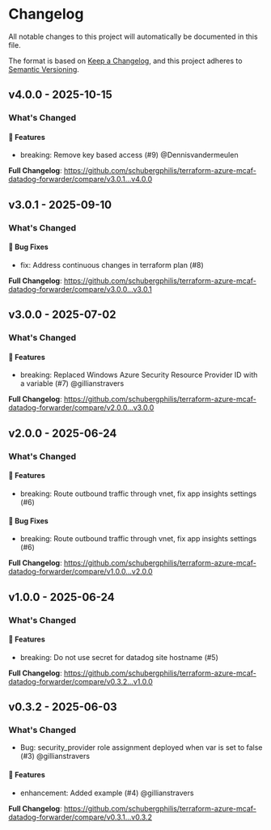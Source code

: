 # Changelog

All notable changes to this project will automatically be documented in this file.

The format is based on [Keep a Changelog](https://keepachangelog.com/en/1.0.0/), and this project adheres to [Semantic Versioning](https://semver.org/spec/v2.0.0.html).

## v4.0.0 - 2025-10-15

### What's Changed

#### 🚀 Features

* breaking: Remove key based access (#9) @Dennisvandermeulen

**Full Changelog**: https://github.com/schubergphilis/terraform-azure-mcaf-datadog-forwarder/compare/v3.0.1...v4.0.0

## v3.0.1 - 2025-09-10

### What's Changed

#### 🐛 Bug Fixes

* fix: Address continuous changes in terraform plan (#8)

**Full Changelog**: https://github.com/schubergphilis/terraform-azure-mcaf-datadog-forwarder/compare/v3.0.0...v3.0.1

## v3.0.0 - 2025-07-02

### What's Changed

#### 🚀 Features

* breaking: Replaced Windows Azure Security Resource Provider ID with a variable (#7) @gillianstravers

**Full Changelog**: https://github.com/schubergphilis/terraform-azure-mcaf-datadog-forwarder/compare/v2.0.0...v3.0.0

## v2.0.0 - 2025-06-24

### What's Changed

#### 🚀 Features

* breaking: Route outbound traffic through vnet, fix app insights settings (#6)

#### 🐛 Bug Fixes

* breaking: Route outbound traffic through vnet, fix app insights settings (#6)

**Full Changelog**: https://github.com/schubergphilis/terraform-azure-mcaf-datadog-forwarder/compare/v1.0.0...v2.0.0

## v1.0.0 - 2025-06-24

### What's Changed

#### 🚀 Features

* breaking: Do not use secret for datadog site hostname (#5)

**Full Changelog**: https://github.com/schubergphilis/terraform-azure-mcaf-datadog-forwarder/compare/v0.3.2...v1.0.0

## v0.3.2 - 2025-06-03

### What's Changed

* Bug: security_provider role assignment deployed when var is set to false (#3) @gillianstravers

#### 🚀 Features

* enhancement: Added example (#4) @gillianstravers

**Full Changelog**: https://github.com/schubergphilis/terraform-azure-mcaf-datadog-forwarder/compare/v0.3.1...v0.3.2
